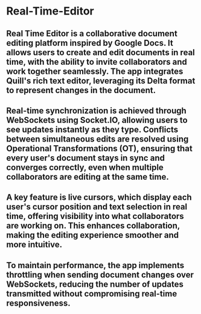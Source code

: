 # Real-Time-Editor

## Real Time Editor is a collaborative document editing platform inspired by Google Docs. It allows users to create and edit documents in real time, with the ability to invite collaborators and work together seamlessly. The app integrates Quill's rich text editor, leveraging its Delta format to represent changes in the document.

## Real-time synchronization is achieved through WebSockets using Socket.IO, allowing users to see updates instantly as they type. Conflicts between simultaneous edits are resolved using Operational Transformations (OT), ensuring that every user's document stays in sync and converges correctly, even when multiple collaborators are editing at the same time.

## A key feature is live cursors, which display each user's cursor position and text selection in real time, offering visibility into what collaborators are working on. This enhances collaboration, making the editing experience smoother and more intuitive.

## To maintain performance, the app implements throttling when sending document changes over WebSockets, reducing the number of updates transmitted without compromising real-time responsiveness.

